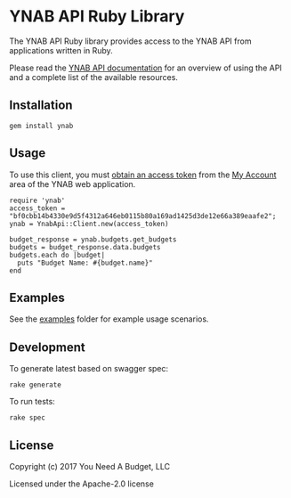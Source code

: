 # YNAB API Ruby Library

The YNAB API Ruby library provides access to the YNAB API from
applications written in Ruby.

Please read the [YNAB API documentation](https://api.youneedabudget.com) for an
overview of using the API and a complete list of the available resources.

## Installation

```
gem install ynab
```

## Usage

To use this client, you must
[obtain an access token](https://api.youneedabudget.com/#authentication) from
the [My Account](https://app.youneedabudget.com/settings) area of the YNAB web
application.

```
require 'ynab'
access_token = "bf0cbb14b4330e9d5f4312a646eb0115b80a169ad1425d3de12e66a389eaafe2";
ynab = YnabApi::Client.new(access_token)

budget_response = ynab.budgets.get_budgets
budgets = budget_response.data.budgets
budgets.each do |budget|
  puts "Budget Name: #{budget.name}"
end
```

## Examples

See the [examples](https://github.com/ynab/ynab-sdk-ruby/tree/master/examples)
folder for example usage scenarios.

## Development

To generate latest based on swagger spec:

```
rake generate
```

To run tests:

```
rake spec
```

## License

Copyright (c) 2017 You Need A Budget, LLC

Licensed under the Apache-2.0 license